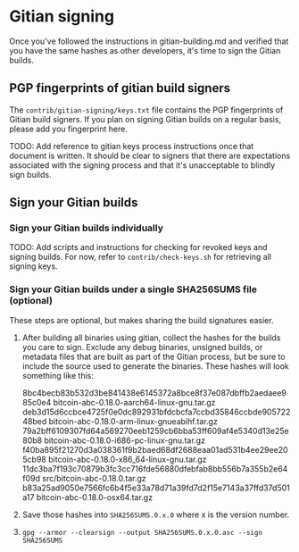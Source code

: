 # Gitian signing

Once you've followed the instructions in gitian-building.md and verified that
you have the same hashes as other developers, it's time to sign the Gitian
builds.

## PGP fingerprints of gitian build signers

The `contrib/gitian-signing/keys.txt` file contains the PGP fingerprints of
Gitian build signers. If you plan on signing Gitian builds on a regular basis,
please add you fingerprint here.

TODO: Add reference to gitian keys process instructions once that document is
written. It should be clear to signers that there are expectations associated
with the signing process and that it's unacceptable to blindly sign builds.

## Sign your Gitian builds

### Sign your Gitian builds individually

TODO: Add scripts and instructions for checking for revoked keys and signing builds.
For now, refer to `contrib/check-keys.sh` for retrieving all signing keys.

### Sign your Gitian builds under a single SHA256SUMS file (optional)

These steps are optional, but makes sharing the build signatures easier.

1. After building all binaries using gitian, collect the hashes for the builds
    you care to sign. Exclude any debug binaries, unsigned builds, or metadata
    files that are built as part of the Gitian process, but be sure to include
    the source used to generate the binaries. These hashes will look something
    like this:

    8bc4becb83b532d3be841438e6145372a8bce8f37e087dbffb2aedaee985c0e4  bitcoin-abc-0.18.0-aarch64-linux-gnu.tar.gz
    deb3d15d6ccbce4725f0e0dc892931bfdcbcfa7ccbd35846ccbde90572248bed  bitcoin-abc-0.18.0-arm-linux-gnueabihf.tar.gz
    79a2bff6109307fd64a569270eeb1259cb6bba53ff609af4e5340d13e25e80b8  bitcoin-abc-0.18.0-i686-pc-linux-gnu.tar.gz
    f40ba895f21270d3a038361f9b2baed68df2688eaa01ad531b4ee29ee205cb98  bitcoin-abc-0.18.0-x86_64-linux-gnu.tar.gz
    11dc3ba7f193c70879b3fc3cc716fde56880dfebfab8bb556b7a355b2e64f09d  src/bitcoin-abc-0.18.0.tar.gz
    b83a25ad9050e7566fc6b4f5e33a78d71a39fd7d2f15e7143a37ffd37d501a17  bitcoin-abc-0.18.0-osx64.tar.gz
2. Save those hashes into `SHA256SUMS.0.x.0` where x is the version number.
3. `gpg --armor --clearsign --output SHA256SUMS.0.x.0.asc --sign SHA256SUMS`
